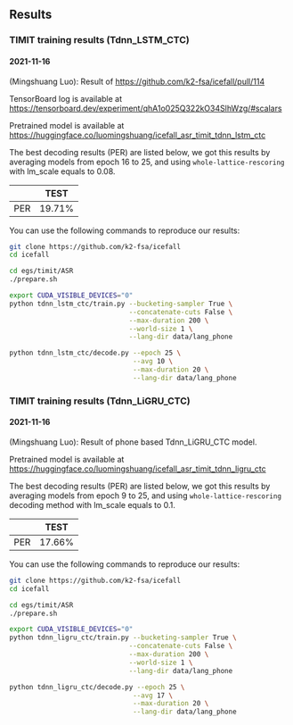 ## Results

### TIMIT training results (Tdnn_LSTM_CTC)
#### 2021-11-16
(Mingshuang Luo): Result of https://github.com/k2-fsa/icefall/pull/114

TensorBoard log is available at https://tensorboard.dev/experiment/qhA1o025Q322kO34SlhWzg/#scalars

Pretrained model is available at https://huggingface.co/luomingshuang/icefall_asr_timit_tdnn_lstm_ctc

The best decoding results (PER) are listed below, we got this results by averaging models from epoch 16 to 25, and using `whole-lattice-rescoring` with lm_scale equals to 0.08.

||TEST|
|--|--|
|PER| 19.71% |

You can use the following commands to reproduce our results:

```bash
git clone https://github.com/k2-fsa/icefall
cd icefall

cd egs/timit/ASR
./prepare.sh

export CUDA_VISIBLE_DEVICES="0"
python tdnn_lstm_ctc/train.py --bucketing-sampler True \
                              --concatenate-cuts False \
                              --max-duration 200 \
                              --world-size 1 \
                              --lang-dir data/lang_phone

python tdnn_lstm_ctc/decode.py --epoch 25 \
                               --avg 10 \
                               --max-duration 20 \
                               --lang-dir data/lang_phone
```

### TIMIT training results (Tdnn_LiGRU_CTC)
#### 2021-11-16

(Mingshuang Luo): Result of phone based Tdnn_LiGRU_CTC model.

Pretrained model is available at https://huggingface.co/luomingshuang/icefall_asr_timit_tdnn_ligru_ctc

The best decoding results (PER) are listed below, we got this results by averaging models from epoch 9 to 25, and using `whole-lattice-rescoring` decoding method with lm_scale equals to 0.1.

||TEST|
|--|--|
|PER| 17.66% |

You can use the following commands to reproduce our results:

```bash
git clone https://github.com/k2-fsa/icefall
cd icefall

cd egs/timit/ASR
./prepare.sh

export CUDA_VISIBLE_DEVICES="0"
python tdnn_ligru_ctc/train.py --bucketing-sampler True \
                              --concatenate-cuts False \
                              --max-duration 200 \
                              --world-size 1 \
                              --lang-dir data/lang_phone

python tdnn_ligru_ctc/decode.py --epoch 25 \
                               --avg 17 \
                               --max-duration 20 \
                               --lang-dir data/lang_phone
```